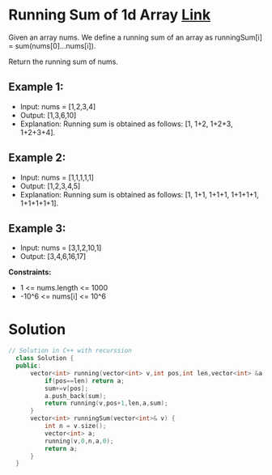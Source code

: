 # Running Sum of 1d Array [Link](https://leetcode.com/problems/running-sum-of-1d-array/)

Given an array nums. We define a running sum of an array as runningSum[i] = sum(nums[0]…nums[i]).

Return the running sum of nums.

## Example 1:

- Input: nums = [1,2,3,4]
- Output: [1,3,6,10]
- Explanation: Running sum is obtained as follows: [1, 1+2, 1+2+3, 1+2+3+4].

## Example 2:

- Input: nums = [1,1,1,1,1]
- Output: [1,2,3,4,5]
- Explanation: Running sum is obtained as follows: [1, 1+1, 1+1+1, 1+1+1+1, 1+1+1+1+1].

## Example 3:

- Input: nums = [3,1,2,10,1]
- Output: [3,4,6,16,17]

**Constraints:**

- 1 <= nums.length <= 1000
- -10^6 <= nums[i] <= 10^6

# Solution

```C++
// Solution in C++ with recurssion
  class Solution {
  public:
      vector<int> running(vector<int> v,int pos,int len,vector<int> &a,int sum){
          if(pos==len) return a;
          sum+=v[pos];
          a.push_back(sum);
          return running(v,pos+1,len,a,sum);
      }
      vector<int> runningSum(vector<int>& v) {
          int n = v.size();
          vector<int> a;
          running(v,0,n,a,0);
          return a;
      }
  }
```
